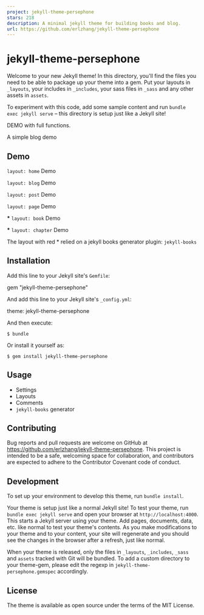```yaml
---
project: jekyll-theme-persephone
stars: 218
description: A minimal jekyll theme for building books and blog.
url: https://github.com/erlzhang/jekyll-theme-persephone
---
```


jekyll-theme-persephone
=======================

Welcome to your new Jekyll theme! In this directory, you'll find the files you need to be able to package up your theme into a gem. Put your layouts in `_layouts`, your includes in `_includes`, your sass files in `_sass` and any other assets in `assets`.

To experiment with this code, add some sample content and run `bundle exec jekyll serve` – this directory is setup just like a Jekyll site!

DEMO with full functions.

A simple blog demo

Demo
----

`layout: home` Demo

`layout: blog` Demo

`layout: post` Demo

`layout: page` Demo

**\*** `layout: book` Demo

**\*** `layout: chapter` Demo

The layout with red \* relied on a jekyll books generator plugin: `jekyll-books`

Installation
------------

Add this line to your Jekyll site's `Gemfile`:

gem "jekyll-theme-persephone"

And add this line to your Jekyll site's `_config.yml`:

theme: jekyll-theme-persephone

And then execute:

```
$ bundle
```

Or install it yourself as:

```
$ gem install jekyll-theme-persephone
```

Usage
-----

-   Settings
-   Layouts
-   Comments
-   `jekyll-books` generator

Contributing
------------

Bug reports and pull requests are welcome on GitHub at https://github.com/erlzhang/jekyll-theme-persephone. This project is intended to be a safe, welcoming space for collaboration, and contributors are expected to adhere to the Contributor Covenant code of conduct.

Development
-----------

To set up your environment to develop this theme, run `bundle install`.

Your theme is setup just like a normal Jekyll site! To test your theme, run `bundle exec jekyll serve` and open your browser at `http://localhost:4000`. This starts a Jekyll server using your theme. Add pages, documents, data, etc. like normal to test your theme's contents. As you make modifications to your theme and to your content, your site will regenerate and you should see the changes in the browser after a refresh, just like normal.

When your theme is released, only the files in `_layouts`, `_includes`, `_sass` and `assets` tracked with Git will be bundled. To add a custom directory to your theme-gem, please edit the regexp in `jekyll-theme-persephone.gemspec` accordingly.

License
-------

The theme is available as open source under the terms of the MIT License.
